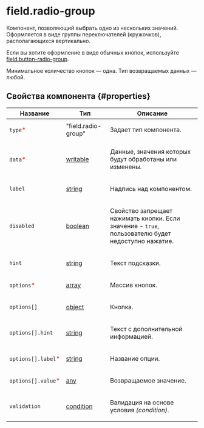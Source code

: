# field.radio-group

Компонент, позволяющий выбрать одно из нескольких значений. Оформляется в виде группы переключателей (кружочков), располагающихся вертикально.

Если вы хотите оформление в виде обычных кнопок, используйте [field.button-radio-group](field.button-radio-group.md).

Минимальное количество кнопок — одна. Тип возвращаемых данных — любой.

## Свойства компонента {#properties}

| Название                                            | Тип                                                                                    | Описание                                                                                                  |
| --------------------------------------------------- | -------------------------------------------------------------------------------------- | --------------------------------------------------------------------------------------------------------- |
| `type`<span style="color: red">\*</span>            | "field.radio-group"                                                                    | <p>Задает тип компонента.</p>                                                                             |
| `data`<span style="color: red">\*</span>            | <a class="xref popup-link" href="../concepts/types.dita#types/writable">writable</a>   | <p>Данные, значения которых будут обработаны или изменены.</p>                                            |
| `label`                                             | <a class="xref popup-link" href="../concepts/types.dita#types/string">string</a>       | <p>Надпись над компонентом.</p>                                                                           |
| `disabled`                                          | <a class="xref popup-link" href="../concepts/types.dita#types/boolean">boolean</a>     | <p>Свойство запрещает нажимать кнопки. Если значение - `true`, пользователю будет недоступно нажатие.</p> |
| `hint`                                              | <a class="xref popup-link" href="../concepts/types.dita#types/string">string</a>       | <p>Текст подсказки.</p>                                                                                   |
| `options`<span style="color: red">\*</span>         | <a class="xref popup-link" href="../concepts/types.dita#types/array">array</a>         | <p>Массив кнопок.</p>                                                                                     |
| `options[]`                                         | <a class="xref popup-link" href="../concepts/types.dita#types/object">object</a>       | <p>Кнопка.</p>                                                                                            |
| `options[].hint`                                    | <a class="xref popup-link" href="../concepts/types.dita#types/string">string</a>       | <p>Текст с дополнительной информацией.</p>                                                                |
| `options[].label`<span style="color: red">\*</span> | <a class="xref popup-link" href="../concepts/types.dita#types/string">string</a>       | <p>Название опции.</p>                                                                                    |
| `options[].value`<span style="color: red">\*</span> | <a class="xref popup-link" href="../concepts/types.dita#types/any">any</a>             | <p>Возвращаемое значение.</p>                                                                             |
| `validation`                                        | <a class="xref popup-link" href="../concepts/types.dita#types/condition">condition</a> | <p>Валидация на основе условия <em>(condition)</em>.</p>                                                  |

